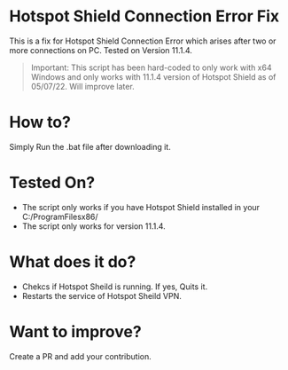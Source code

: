 
# Hotspot Shield Connection Error Fix
This is a fix for Hotspot Shield Connection Error which arises after two or more connections on PC. Tested on Version 11.1.4.
> Important: This script has been hard-coded to only work with x64 Windows and only works with 11.1.4 version of Hotspot Shield as of 05/07/22. Will improve later.
# How to?
Simply Run the .bat file after downloading it.
# Tested On?
- The script only works if you have Hotspot Shield installed in your C:/ProgramFilesx86/
- The script only works for version 11.1.4.
# What does it do?
- Chekcs if Hotspot Sheild is running. If yes, Quits it.
- Restarts the service of Hotspot Sheild VPN.
# Want to improve?
Create a PR and add your contribution.
